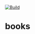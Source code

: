[![Build](https://github.com/YuraMishin/books/actions/workflows/build.yaml/badge.svg?branch=main)](https://github.com/YuraMishin/books/actions/workflows/build.yaml)
# books